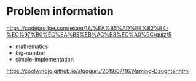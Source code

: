 # Problem information

<https://codepro.lge.com/exam/18/%EA%B5%AD%EB%82%B4-%EC%97%B0%EC%8A%B5%EB%AC%B8%EC%A0%9C/quiz/5>

- mathematics
- big-number
- simple-implementation

<https://coolwindjo.github.io/algoguru/2019/07/16/Naming-Daughter.html>
